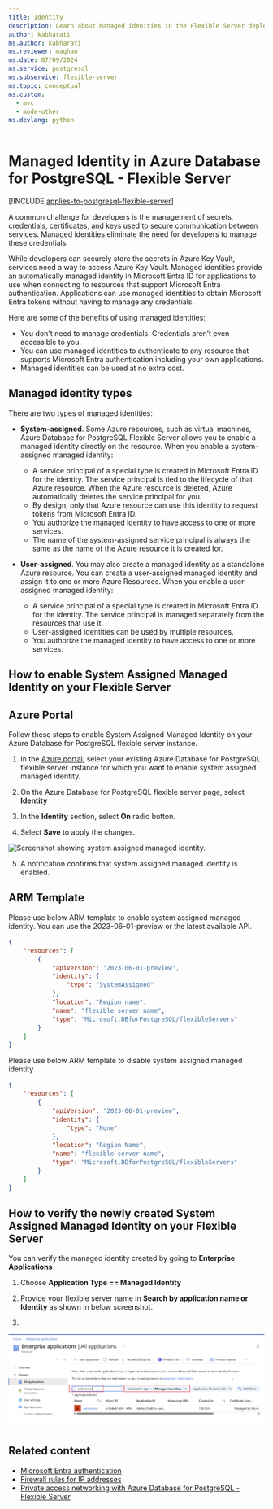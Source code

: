 ```yaml
---
title: Identity
description: Learn about Managed idenities in the Flexible Server deployment option for Azure Database for PostgreSQL - Flexible Server.
author: kabharati
ms.author: kabharati
ms.reviewer: maghan
ms.date: 07/09/2024
ms.service: postgresql
ms.subservice: flexible-server
ms.topic: conceptual
ms.custom:
  - mvc
  - mode-other
ms.devlang: python
---
```


# Managed Identity in Azure Database for PostgreSQL - Flexible Server

[!INCLUDE [applies-to-postgresql-flexible-server](../includes/applies-to-postgresql-flexible-server.md)]

A common challenge for developers is the management of secrets, credentials, certificates, and keys used to secure communication between services. Managed identities eliminate the need for developers to manage these credentials.

While developers can securely store the secrets in Azure Key Vault, services need a way to access Azure Key Vault. Managed identities provide an automatically managed identity in Microsoft Entra ID for applications to use when connecting to resources that support Microsoft Entra authentication. Applications can use managed identities to obtain Microsoft Entra tokens without having to manage any credentials.

Here are some of the benefits of using managed identities:

- You don't need to manage credentials. Credentials aren’t even accessible to you.
- You can use managed identities to authenticate to any resource that supports Microsoft Entra authentication including your own applications.
- Managed identities can be used at no extra cost.

## Managed identity types

There are two types of managed identities:

- **System-assigned**. Some Azure resources, such as virtual machines, Azure Database for PostgreSQL Flexible Server allows you to enable a managed identity directly on the resource. When you enable a system-assigned managed identity: 
    - A service principal of a special type is created in Microsoft Entra ID for the identity. The service principal is tied to the lifecycle of that Azure resource. When the Azure resource is deleted, Azure automatically deletes the service principal for you. 
    - By design, only that Azure resource can use this identity to request tokens from Microsoft Entra ID.
    - You authorize the managed identity to have access to one or more services.
    - The name of the system-assigned service principal is always the same as the name of the Azure resource it is created for. 
    

- **User-assigned**. You may also create a managed identity as a standalone Azure resource. You can create a user-assigned managed identity and assign it to one or more Azure Resources. When you enable a user-assigned managed identity:
    - A service principal of a special type is created in Microsoft Entra ID for the identity. The service principal is managed separately from the resources that use it. 
    - User-assigned identities can be used by multiple resources.
    - You authorize the managed identity to have access to one or more services.



## How to enable System Assigned Managed Identity on your Flexible Server

## Azure Portal

Follow these steps to enable System Assigned Managed Identity on your Azure Database for PostgreSQL flexible server instance.

1. In the [Azure portal](https://portal.azure.com/), select your existing Azure Database for PostgreSQL flexible server instance for which you want to enable system assigned managed identity.

2. On the Azure Database for PostgreSQL flexible server page, select **Identity**

3. In the **Identity** section, select **On** radio button.

4. Select **Save** to apply the changes.

  ![Screenshot showing system assigned managed identity.](./media/concepts-Identity/system-assigned-managed-idenity.png)

5. A notification confirms that system assigned managed identity is enabled.


## ARM  Template

Please use below ARM template to enable system assigned managed identity. You can use the 2023-06-01-preview or the latest available API.

```json
{
    "resources": [
        {
            "apiVersion": "2023-06-01-preview",
            "identity": {
                "type": "SystemAssigned"
            },
            "location": "Region name",
            "name": "flexible server name",
            "type": "Microsoft.DBforPostgreSQL/flexibleServers"
        }
    ]
}
  ```

Please use below ARM template to disable system assigned managed identity
 
```json
{
    "resources": [
        {
            "apiVersion": "2023-06-01-preview",
            "identity": {
                "type": "None"
            },
            "location": "Region Name",
            "name": "flexible server name",
            "type": "Microsoft.DBforPostgreSQL/flexibleServers"
        }
    ]
}
 ```
## How to verify the newly created System Assigned Managed Identity on your Flexible Server

You can verify the managed identity created by going to **Enterprise Applications** 

1. Choose  **Application Type == Managed Identity**

2. Provide your flexible server name in **Search by application name or Identity** as shown in below screenshot.
1. 
![Screenshot verifying system assigned managed identity.](./media/concepts-Identity/verify-managed-identity.png)



## Related content

- [Microsoft Entra authentication](../concepts-aad-authentication.md)
- [Firewall rules for IP addresses](concepts-firewall-rules.md)
- [Private access networking with Azure Database for PostgreSQL - Flexible Server](concepts-networking.md)
